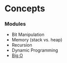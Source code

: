 # Concepts

### Modules

- Bit Manipulation
- Memory (stack vs. heap)
- Recursion
- Dynamic Programming
- [Big O](../coci/-intro/bigo.md)

